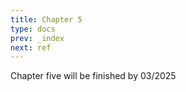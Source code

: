 ```yaml
---
title: Chapter 5
type: docs
prev: _index
next: ref
---
```


Chapter five will be finished by 03/2025

